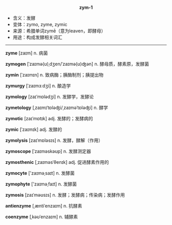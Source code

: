 
**<center>zym-1</center>**

- <span class="definition">含义：发酵</span>
- <span class="definition">变体：zymo, zyme, zymic</span>
- <span class="definition">来源：希腊单词zymē（意为leaven，即酵母）</span>
- <span class="definition">用途：构成发酵相关词汇</span>

---

<span class="vocabulary">**zyme**</span> [zaɪm] n. 病菌

<span class="vocabulary">**zymogen**</span> [ˈzaɪmə(ʊ)ˌdʒen/ˈzaɪmə(ʊ)ʤən] n. 酵母质，酵素原，发酵菌

<span class="vocabulary">**zymin**</span> [ˈzaɪmɪn] n. 致病酶；胰酶制剂；胰提出物

<span class="vocabulary">**zymurgy**</span> [ˈzaɪmɜːdʒi] n. 酿造学

<span class="vocabulary">**zymology**</span> [zaɪˈmɒlədʒi] n. 发酵学，发酵论

<span class="vocabulary">**zymetology**</span> [ˌzaɪmɪˈtɒləʤi/ˌzaɪmәˈtɒləʤi] n. 酵学

<span class="vocabulary">**zymotic**</span> [zaɪˈmɒtɪk] adj. 发酵的；发酵病的 

<span class="vocabulary">**zymic**</span> [ˈzaɪmɪk] adj. 发酵的

<span class="vocabulary">**zymolysis**</span> [zaɪˈmɒlәsɪs] n. 发酵，酵解（作用）

<span class="vocabulary">**zymoscope**</span> [ˈzaɪməskəʊp] n. 发酵测定器 

<span class="vocabulary">**zymosthenic**</span> [ˌzaɪməsˈθenɪk] adj. 促进酵素作用的

<span class="vocabulary">**zymocyte**</span> ['zaɪmәˌsaɪt] n. 发酵菌

<span class="vocabulary">**zymophyte**</span> ['zaɪmәˌfaɪt] n. 发酵菌

<span class="vocabulary">**zymosis**</span> [zaɪˈməʊsɪs] n. 发酵；发酵病；传染病；发酵作用

<span class="vocabulary">**antienzyme**</span> [ˌæntiˈenzaɪm] n. 抗酵素

<span class="vocabulary">**coenzyme**</span> [ˌkəʊˈenzaɪm] n. 辅酵素

